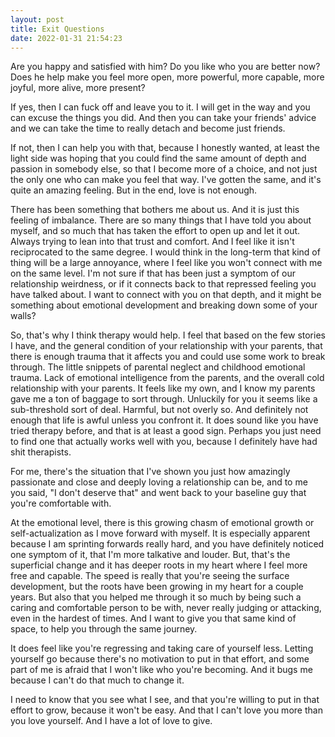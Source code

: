 ```yaml
---
layout: post
title: Exit Questions
date: 2022-01-31 21:54:23
---
```


Are you happy and satisfied with him?
Do you like who you are better now?
Does he help make you feel more open, more powerful, more capable, more joyful, more alive, more present?

If yes, then I can fuck off and leave you to it. I will get in the way and you can excuse the things you did. And then you can take your friends' advice and we can take the time to really detach and become just friends.

If not, then I can help you with that, because I honestly wanted, at least the light side was hoping that you could find the same amount of depth and passion in somebody else, so that I become more of a choice, and not just the only one who can make you feel that way. I've gotten the same, and it's quite an amazing feeling. But in the end, love is not enough.

There has been something that bothers me about us. And it is just this feeling of imbalance. There are so many things that I have told you about myself, and so much that has taken the effort to open up and let it out. Always trying to lean into that trust and comfort. And I feel like it isn't reciprocated to the same degree. I would think in the long-term that kind of thing will be a large annoyance, where I feel like you won't connect with me on the same level. 
I'm not sure if that has been just a symptom of our relationship weirdness, or if it connects back to that repressed feeling you have talked about. I want to connect with you on that depth, and it might be something about emotional development and breaking down some of your walls?

So, that's why I think therapy would help. I feel that based on the few stories I have, and the general condition of your relationship with your parents, that there is enough trauma that it affects you and could use some work to break through. The little snippets of parental neglect  and childhood emotional trauma. Lack of emotional intelligence from the parents, and the overall cold relationship with your parents. It feels like my own, and I know my parents gave me a ton of baggage to sort through. Unluckily for you it seems like a sub-threshold sort of deal. Harmful, but not overly so. And definitely not enough that life is awful unless you confront it. It does sound like you have tried therapy before, and that is at least a good sign. Perhaps you just need to find one that actually works well with you, because I definitely have had shit therapists. 

For me, there's the situation that I've shown you just how amazingly passionate and close and deeply loving a relationship can be, and to me you said, "I don't deserve that" and went back to your baseline guy that you're comfortable with. 

At the emotional level, there is this growing chasm of emotional growth or self-actualization as I move forward with myself. It is especially apparent because I am sprinting forwards really hard, and you have definitely noticed one symptom of it, that I'm more talkative and louder. But, that's the superficial change and it has deeper roots in my heart where I feel more free and capable. The speed is really that you're seeing the surface development, but the roots have been growing in my heart for a couple years. But also that you helped me through it so much by being such a caring and comfortable person to be with, never really judging or attacking, even in the hardest of times. And I want to give you that same kind of space, to help you through the same journey. 

It does feel like you're regressing and taking care of yourself less. Letting yourself go because there's no motivation to put in that effort, and some part of me is afraid that I won't like who you're becoming. And it bugs me because I can't do that much to change it. 

I need to know that you see what I see, and that you're willing to put in that effort to grow, because it won't be easy. And that I can't love you more than you love yourself. And I have a lot of love to give. 